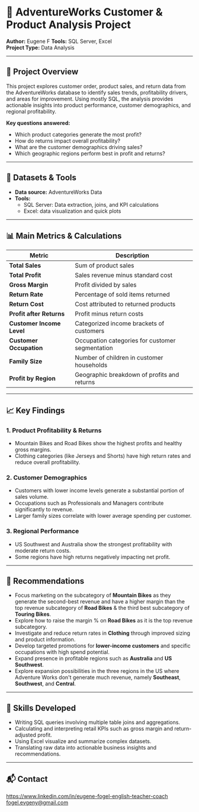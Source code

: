 # 🧠 AdventureWorks Customer & Product Analysis Project

**Author:** Eugene F
**Tools:** SQL Server, Excel  
**Project Type:** Data Analysis

---

## 📌 Project Overview

This project explores customer order, product sales, and return data from the AdventureWorks database to identify sales trends, profitability drivers, and areas for improvement. Using mostly SQL, the analysis provides actionable insights into product performance, customer demographics, and regional profitability.

**Key questions answered:**  
- Which product categories generate the most profit?  
- How do returns impact overall profitability?  
- What are the customer demographics driving sales?  
- Which geographic regions perform best in profit and returns?

---

## 🧰 Datasets & Tools

- **Data source:** AdventureWorks Data  
- **Tools:**  
  - SQL Server: Data extraction, joins, and KPI calculations  
  - Excel: data visualization and quick plots

---

## 📊 Main Metrics & Calculations

| Metric                    | Description                                       |
|---------------------------|-------------------------------------------------|
| **Total Sales**           | Sum of product sales                             |
| **Total Profit**          | Sales revenue minus standard cost                |
| **Gross Margin**          | Profit divided by sales                           |
| **Return Rate**           | Percentage of sold items returned                 |
| **Return Cost**           | Cost attributed to returned products              |
| **Profit after Returns**  | Profit minus return costs                          |
| **Customer Income Level** | Categorized income brackets of customers          |
| **Customer Occupation**   | Occupation categories for customer segmentation   |
| **Family Size**           | Number of children in customer households         |
| **Profit by Region**      | Geographic breakdown of profits and returns       |

---

## 📈 Key Findings

### 1. **Product Profitability & Returns**  
- Mountain Bikes and Road Bikes show the highest profits and healthy gross margins.  
- Clothing categories (like Jerseys and Shorts) have high return rates and reduce overall profitability.

### 2. **Customer Demographics**  
- Customers with lower income levels generate a substantial portion of sales volume.  
- Occupations such as Professionals and Managers contribute significantly to revenue.  
- Larger family sizes correlate with lower average spending per customer.

### 3. **Regional Performance**  
- US Southwest and Australia show the strongest profitability with moderate return costs.  
- Some regions have high returns negatively impacting net profit.

---

## 📝 Recommendations

- Focus marketing on the subcategory of **Mountain Bikes** as they generate the second-best revenue and have a higher margin than the top revenue subcategory of **Road Bikes** & the third best subcategory of **Touring Bikes**.
- Explore how to raise the margin % on **Road Bikes** as it is the top revenue subcategory. 
- Investigate and reduce return rates in **Clothing** through improved sizing and product information.  
- Develop targeted promotions for **lower-income customers** and specific occupations with high spend potential.  
- Expand presence in profitable regions such as **Australia** and **US Southwest**.
- Explore expansion possibilities in the three regions in the US where Adventure Works don't generate much revenue, namely **Southeast**, **Southwest**, and **Central**.


---

## 🧠 Skills Developed

- Writing SQL queries involving multiple table joins and aggregations.  
- Calculating and interpreting retail KPIs such as gross margin and return-adjusted profit.  
- Using Excel visualize and summarize complex datasets.  
- Translating raw data into actionable business insights and recommendations.  

---

## 📬 Contact

https://www.linkedin.com/in/eugene-fogel-english-teacher-coach
fogel.evgeny@gmail.com
